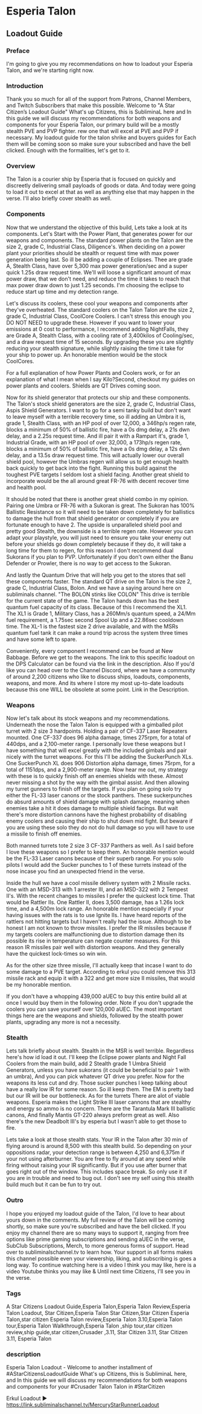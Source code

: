 # Esperia Talon
## Loadout Guide

### Preface
I'm going to give you my recommendations on how to loadout your Esperia Talon, and we're starting right now.

### Introduction
Thank you so much for all of the support from Patrons, Channel Members, and Twitch Subscribers that make this possible. Welcome to "A Star Citizen’s Loadout Guide" What's up Citizens, this is SubliminaL here and In this guide we will discuss my recommendations for both weapons and components for your Esperia Talon, our primary build will be a mostly stealth PVE and PVP fighter. rew one that will excel at PVE and PVP if necessary. My loadout guide for the talon shrike and buyers guides for Each them will be coming soon so make sure your subscribed and have the bell clicked. Enough with the formalities, let's get to it.

### Overview
The Talon is a courier ship by Esperia that is focused on quickly and discreetly delivering small payloads of goods or data. And today were going to load it out to excel at that as well as anything else that may happen in the verse. I'll also briefly cover stealth as well.

### Components
Now that we understand the objective of this build, Lets take a look at its components. Let's Start with the Power Plant, that generates power for our weapons and components. The standard power plants on the Talon are the size 2, grade C, Industrial Class, Diligence's. When deciding on a power plant your priorities should be stealth or request time with max power generation being last. So ill be adding a couple of Eclipses. Thee are grade A, Stealth Class, have over 5,300 max power generation/sec and a super quick 1.25s draw request time. We'll will loose a significant amount of max power draw, that we don't need, and reduce the time it takes to reach that max power draw down to just 1.25 seconds. I'm choosing the eclipse to reduce start up time and my detection range.

Let's discuss its coolers, these cool your weapons and components after they've overheated. The standard coolers on the Talon Talon are the size 2, grade C, Industrial Class, CoolCore Coolers. I can't stress this enough you DO NOT NEED to upgrade these. However if you want to lower your emissions at 0 cost to performance, I recommend adding NightFalls, they are Grade A, Stealth Class, with a cooling rate of 3,400kilos of Cooling/sec, and a draw request time of 15 seconds. By upgrading these you are slightly reducing your stealth signature, while slightly raising the time it take for your ship to power up. An honorable mention would be the stock CoolCores.

For a full explanation of how Power Plants and Coolers work, or for an explanation of what I mean when I say Kilo?Second, checkout my guides on power plants and coolers. Shields are QT Drives coming soon.

Now for its shield generator that protects our ship and these components. The Talon's stock shield generators are the size 2, grade C, Industrial Class, Aspis Shield Generators. I want to go for a semi tanky build but don't want to leave myself with a terrible recovery time, so ill adding an Umbra it is, grade 1, Stealth Class, with an HP pool of over 12,000, a 346hp/s regen rate, blocks a minimum of 50% of ballistic fire, have a 0s dmg delay, a 21s dwn delay, and a 2.25s request time. And ill pair it with a Rampart it's, grade 1, Industrial Grade, with an HP pool of over 32,000, a 173hp/s regen rate, blocks a minimum of 50% of ballistic fire, have a 0s dmg delay, a 12s dwn delay, and a 13.5s draw request time. This will actually lower our overall shield pool, however the Umbras regen will allow us to get enough health back quickly to get back into the fight. Running this build against the toughest PVE targets I seldom lost a shield facing. Another great shield to incorporate would be the all around great FR-76 with decent recover time and health pool.

It should be noted that there is another great shield combo in my opinion. Pairing one Umbra or FR-76 with a Sukoran is great. The Sukoran has 100% Ballistic Resistance so it will need to be taken down completely for ballistics to damage the hull from that shield generator or completely if you are fortunate enough to have 2. The upside is unparalleled shield pool and pretty good Stealth, the downside is a terrible regen rate. However you can adapt your playstyle, you will just need to ensure you take your enemy out before your shields go down completely because if they do, it will take a long time for them to regen, for this reason I don't recommend dual Sukorans if you plan to PVP. Unfortunately if you don't own either the Banu Defender or Prowler, there is no way to get access to the Sukoran.

And lastly the Quantum Drive that will help you get to the stores that sell these components faster. The standard QT drive on the Talon is the size 2, grade C, Industrial Class, Bolon. And we have a saying around here on subliminals channel. "The BOLON stinks like COLON" This drive is terrible for the current state of the game. The Talon hands down has the best quantum fuel capacity of its class. Because of this I recommend the XL1. The XL1 is Grade 1, Military Class, has a 260Mm/s quantum speed, a 24/Mm fuel requirement, a 1.75sec second Spool Up and a 22.86sec cooldown time. The XL-1 is the fastest size 2 drive available, and with the MSRs quantum fuel tank it can make a round trip across the system three times and have some left to spare.

Conveniently, every component I recommend can be found at New Babbage. Before we get to the weapons. The link to this specific loadout on the DPS Calculator can be found via the link in the description. Also If you'd like you can head over to the Channel Discord, where we have a community of around 2,200 citizens who like to discuss ships, loadouts, components, weapons, and more. And its where I store my most up-to-date loadouts because this one WILL be obsolete at some point. Link in the Description.

### Weapons
Now let's talk about its stock weapons and my recommendations. Underneath the nose the Talon Talon is equipped with a gimballed pilot turret with 2 size 3 hardpoints. Holding a pair of CF-337 Laser Repeaters mounted. One CF-337 does 96 alpha damage, times 275rpm, for a total of 440dps, and a 2,100-meter range. I personally love these weapons but I have something that will excel greatly with the included gimbals and pair nicely with the turret weapons. For this I'll be adding the SuckerPunch XLs. One SuckerPunch XL does 906 Distortion alpha damage, times 75rpm, for a total of 1151dps, and a 2,900-meter range. Now hear me out, my strategy with these is to quickly finish off an enemies shields with these. Almost never missing a shot by the way with the gimbal assist. And then allowing my turret gunners to finish off the targets. If you plan on going solo try either the FL-33 laser canons or the stock panthers. These suckerpunches do absurd amounts of shield damage with splash damage, meaning when enemies take a hit it does damage to multiple shield facings. But wait there's more distortion cannons have the highest probability of disabling enemy coolers and causing their ship to shut down mid fight. But beware if you are using these solo they do not do hull damage so you will have to use a missile to finish off enemies.

Both manned turrets tote 2 size 3 CF-337 Panthers as well. As I said before I love these weapons so I prefer to keep them. An honorable mention would be the FL-33 Laser canons because of their superb range. For you solo pilots I would add the Sucker punches to 1 of these turrets instead of the nose incase you find an unexpected friend in the verse.

Inside the hull we have a cool missile delivery system with 2 Missile racks. One with an MSD-313 with 1 arrester III, and an MSD-322 with 2 Tempest II's. With the recent changes to missiles I prefer the quickest lock time. That would be Rattler IIs. One Rattler II, does 3,500 damage, has a 1.26s lock time, and a 4,500m lock range. An honorable mention especially if your having issues with the rats is to use Ignite IIs. I have heard reports of the rattlers not hitting targets but I haven't really had the issue. Although to be honest I am not known to throw missiles. I prefer the IR missiles because if my targets coolers are malfunctioning due to distortion damage then its possible its rise in temperature can negate counter measures. For this reason IR missiles pair well with distortion weapons. And they generally have the quickest lock-times so win win.

As for the other size three missile, I'll actually keep that incase I want to do some damage to a PVE target. According to erkul you could remove this 313 missile rack and equip it with a 322 and get more size II missiles, that would be my honorable mention.

If you don't have a whopping 439,000 aUEC to buy this entire build all at once I would buy them in the following order. Note if you don't upgrade the coolers you can save yourself over 120,000 aUEC. The most important things here are the weapons and shields, followed by the stealth power plants, upgrading any more is not a necessity.

### Stealth
Lets talk briefly about stealth. Stealth in the MSR is well terrible. Regardless here's how id load it out. I'll keep the Eclipse power plants and Night Fall Coolers from the main build, add 2 Stealth grade 1 Umbra Shield Generators, unless you have sukorans (it could be beneficial to pair 1 with an umbra), And you can pick whatever QT drive you prefer. Now for the weapons its less cut and dry. Those sucker punches I keep talking about have a really low IR for some reason. So ill keep them. The EM is pretty bad but our IR will be our bottleneck. As for the turrets There are alot of viable weapons. Esperia makes the Light Strike III laser cannons that are stealthy and energy so ammo is no concern. There are the Tarantula Mark III ballistic canons, And finally Mantis GT-220 always preform great as well. Also there's the new Deadbolt III's by esperia but I wasn't able to get those to fire.

Lets take a look at those stealth stats. Your IR in the Talon after 30 min of flying around is around 8,500 with this stealth build. So depending on your oppositions radar, your detection range is between 4,250 and 6,375m if your not using afterburner. You are free to fly around at any speed while firing without raising your IR significantly. But if you use after burner that goes right out of the window. This includes space break. So only use it if you are in trouble and need to bug out. I don't see my self using this stealth build much but it can be fun to try out.

### Outro
I hope you enjoyed my loadout guide of the Talon, I'd love to hear about yours down in the comments. My full review of the Talon will be coming shortly, so make sure you're subscribed and have the bell clicked. If you enjoy my channel there are so many ways to support it, ranging from free options like prime gaming subscriptions and sending aUEC in the verse, SubClub Subscriptions, Merch, to more generous forms of support. Head over to subliminalschannel.tv to learn how. Your support in all forms makes this channel possible even your viewership, liking, and subscribing is goes a long way. To continue watching here is a video I think you may like, here is a video Youtube thinks you may like & Until next time Citizens, I'll see you in the verse.

### Tags
A Star Citizens Loadout Guide,Esperia Talon,Esperia Talon Review,Esperia Talon Loadout, Star Citizen,Esperia Talon Star Citizen,Star Citizen Esperia Talon,star citizen Esperia Talon review,Esperia Talon 3.10,Esperia Talon tour,Esperia Talon Walkthrough,Esperia Talon ,ship tour,star citizen review,ship guide,star citizen,Crusader ,3.11, Star Citizen 3.11, Star Citizen 3.11, Esperia Talon

### description
Esperia Talon Loadout - Welcome to another installment of #AStarCitizensLoadoutGuide What's up Citizens, this is SubliminaL here, and In this guide we will discuss my recommendations for both weapons and components for your #Crusader Talon Talon in #StarCitizen

Erkul Loadout ► https://link.subliminalschannel.tv/MercuryStarRunnerLoadout
